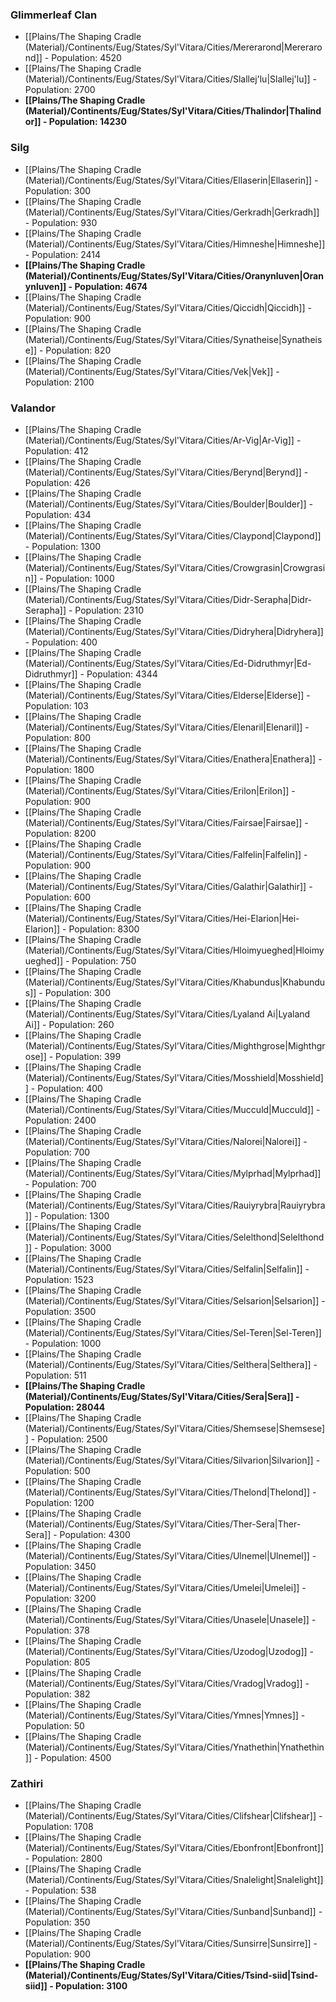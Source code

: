 ### **Glimmerleaf Clan**
- [[Plains/The Shaping Cradle (Material)/Continents/Eug/States/Syl'Vitara/Cities/Mererarond|Mererarond]] - Population: 4520
- [[Plains/The Shaping Cradle (Material)/Continents/Eug/States/Syl'Vitara/Cities/Slallej'lu|Slallej'lu]] - Population: 2700
- **[[Plains/The Shaping Cradle (Material)/Continents/Eug/States/Syl'Vitara/Cities/Thalindor|Thalindor]] - Population: 14230**


### **Silg**
- [[Plains/The Shaping Cradle (Material)/Continents/Eug/States/Syl'Vitara/Cities/Ellaserin|Ellaserin]] - Population: 300
- [[Plains/The Shaping Cradle (Material)/Continents/Eug/States/Syl'Vitara/Cities/Gerkradh|Gerkradh]] - Population: 930
- [[Plains/The Shaping Cradle (Material)/Continents/Eug/States/Syl'Vitara/Cities/Himneshe|Himneshe]] - Population: 2414
- **[[Plains/The Shaping Cradle (Material)/Continents/Eug/States/Syl'Vitara/Cities/Oranynluven|Oranynluven]] - Population: 4674**
- [[Plains/The Shaping Cradle (Material)/Continents/Eug/States/Syl'Vitara/Cities/Qiccidh|Qiccidh]] - Population: 900
- [[Plains/The Shaping Cradle (Material)/Continents/Eug/States/Syl'Vitara/Cities/Synatheise|Synatheise]] - Population: 820
- [[Plains/The Shaping Cradle (Material)/Continents/Eug/States/Syl'Vitara/Cities/Vek|Vek]] - Population: 2100


### **Valandor**
- [[Plains/The Shaping Cradle (Material)/Continents/Eug/States/Syl'Vitara/Cities/Ar-Vig|Ar-Vig]] - Population: 412
- [[Plains/The Shaping Cradle (Material)/Continents/Eug/States/Syl'Vitara/Cities/Berynd|Berynd]] - Population: 426
- [[Plains/The Shaping Cradle (Material)/Continents/Eug/States/Syl'Vitara/Cities/Boulder|Boulder]] - Population: 434
- [[Plains/The Shaping Cradle (Material)/Continents/Eug/States/Syl'Vitara/Cities/Claypond|Claypond]] - Population: 1300
- [[Plains/The Shaping Cradle (Material)/Continents/Eug/States/Syl'Vitara/Cities/Crowgrasin|Crowgrasin]] - Population: 1000
- [[Plains/The Shaping Cradle (Material)/Continents/Eug/States/Syl'Vitara/Cities/Didr-Serapha|Didr-Serapha]] - Population: 2310
- [[Plains/The Shaping Cradle (Material)/Continents/Eug/States/Syl'Vitara/Cities/Didryhera|Didryhera]] - Population: 400
- [[Plains/The Shaping Cradle (Material)/Continents/Eug/States/Syl'Vitara/Cities/Ed-Didruthmyr|Ed-Didruthmyr]] - Population: 4344
- [[Plains/The Shaping Cradle (Material)/Continents/Eug/States/Syl'Vitara/Cities/Elderse|Elderse]] - Population: 103
- [[Plains/The Shaping Cradle (Material)/Continents/Eug/States/Syl'Vitara/Cities/Elenaril|Elenaril]] - Population: 800
- [[Plains/The Shaping Cradle (Material)/Continents/Eug/States/Syl'Vitara/Cities/Enathera|Enathera]] - Population: 1800
- [[Plains/The Shaping Cradle (Material)/Continents/Eug/States/Syl'Vitara/Cities/Erilon|Erilon]] - Population: 900
- [[Plains/The Shaping Cradle (Material)/Continents/Eug/States/Syl'Vitara/Cities/Fairsae|Fairsae]] - Population: 8200
- [[Plains/The Shaping Cradle (Material)/Continents/Eug/States/Syl'Vitara/Cities/Falfelin|Falfelin]] - Population: 900
- [[Plains/The Shaping Cradle (Material)/Continents/Eug/States/Syl'Vitara/Cities/Galathir|Galathir]] - Population: 600
- [[Plains/The Shaping Cradle (Material)/Continents/Eug/States/Syl'Vitara/Cities/Hei-Elarion|Hei-Elarion]] - Population: 8300
- [[Plains/The Shaping Cradle (Material)/Continents/Eug/States/Syl'Vitara/Cities/Hloimyueghed|Hloimyueghed]] - Population: 750
- [[Plains/The Shaping Cradle (Material)/Continents/Eug/States/Syl'Vitara/Cities/Khabundus|Khabundus]] - Population: 300
- [[Plains/The Shaping Cradle (Material)/Continents/Eug/States/Syl'Vitara/Cities/Lyaland Ai|Lyaland Ai]] - Population: 260
- [[Plains/The Shaping Cradle (Material)/Continents/Eug/States/Syl'Vitara/Cities/Mighthgrose|Mighthgrose]] - Population: 399
- [[Plains/The Shaping Cradle (Material)/Continents/Eug/States/Syl'Vitara/Cities/Mosshield|Mosshield]] - Population: 400
- [[Plains/The Shaping Cradle (Material)/Continents/Eug/States/Syl'Vitara/Cities/Mucculd|Mucculd]] - Population: 2400
- [[Plains/The Shaping Cradle (Material)/Continents/Eug/States/Syl'Vitara/Cities/Nalorei|Nalorei]] - Population: 700
- [[Plains/The Shaping Cradle (Material)/Continents/Eug/States/Syl'Vitara/Cities/Mylprhad|Mylprhad]] - Population: 700
- [[Plains/The Shaping Cradle (Material)/Continents/Eug/States/Syl'Vitara/Cities/Rauiyrybra|Rauiyrybra]] - Population: 1300
- [[Plains/The Shaping Cradle (Material)/Continents/Eug/States/Syl'Vitara/Cities/Selelthond|Selelthond]] - Population: 3000
- [[Plains/The Shaping Cradle (Material)/Continents/Eug/States/Syl'Vitara/Cities/Selfalin|Selfalin]] - Population: 1523
- [[Plains/The Shaping Cradle (Material)/Continents/Eug/States/Syl'Vitara/Cities/Selsarion|Selsarion]] - Population: 3500
- [[Plains/The Shaping Cradle (Material)/Continents/Eug/States/Syl'Vitara/Cities/Sel-Teren|Sel-Teren]] - Population: 1000
- [[Plains/The Shaping Cradle (Material)/Continents/Eug/States/Syl'Vitara/Cities/Selthera|Selthera]] - Population: 511
- **[[Plains/The Shaping Cradle (Material)/Continents/Eug/States/Syl'Vitara/Cities/Sera|Sera]] - Population: 28044**
- [[Plains/The Shaping Cradle (Material)/Continents/Eug/States/Syl'Vitara/Cities/Shemsese|Shemsese]] - Population: 2500
- [[Plains/The Shaping Cradle (Material)/Continents/Eug/States/Syl'Vitara/Cities/Silvarion|Silvarion]] - Population: 500
- [[Plains/The Shaping Cradle (Material)/Continents/Eug/States/Syl'Vitara/Cities/Thelond|Thelond]] - Population: 1200
- [[Plains/The Shaping Cradle (Material)/Continents/Eug/States/Syl'Vitara/Cities/Ther-Sera|Ther-Sera]] - Population: 4300
- [[Plains/The Shaping Cradle (Material)/Continents/Eug/States/Syl'Vitara/Cities/Ulnemel|Ulnemel]] - Population: 3450
- [[Plains/The Shaping Cradle (Material)/Continents/Eug/States/Syl'Vitara/Cities/Umelei|Umelei]] - Population: 3200
- [[Plains/The Shaping Cradle (Material)/Continents/Eug/States/Syl'Vitara/Cities/Unasele|Unasele]] - Population: 378
- [[Plains/The Shaping Cradle (Material)/Continents/Eug/States/Syl'Vitara/Cities/Uzodog|Uzodog]] - Population: 805
- [[Plains/The Shaping Cradle (Material)/Continents/Eug/States/Syl'Vitara/Cities/Vradog|Vradog]] - Population: 382
- [[Plains/The Shaping Cradle (Material)/Continents/Eug/States/Syl'Vitara/Cities/Ymnes|Ymnes]] - Population: 50
- [[Plains/The Shaping Cradle (Material)/Continents/Eug/States/Syl'Vitara/Cities/Ynathethin|Ynathethin]] - Population: 4500


### **Zathiri**
- [[Plains/The Shaping Cradle (Material)/Continents/Eug/States/Syl'Vitara/Cities/Clifshear|Clifshear]] - Population: 1708
- [[Plains/The Shaping Cradle (Material)/Continents/Eug/States/Syl'Vitara/Cities/Ebonfront|Ebonfront]] - Population: 2800
- [[Plains/The Shaping Cradle (Material)/Continents/Eug/States/Syl'Vitara/Cities/Snalelight|Snalelight]] - Population: 538
- [[Plains/The Shaping Cradle (Material)/Continents/Eug/States/Syl'Vitara/Cities/Sunband|Sunband]] - Population: 350
- [[Plains/The Shaping Cradle (Material)/Continents/Eug/States/Syl'Vitara/Cities/Sunsirre|Sunsirre]] - Population: 900
- **[[Plains/The Shaping Cradle (Material)/Continents/Eug/States/Syl'Vitara/Cities/Tsind-siid|Tsind-siid]] - Population: 3100**